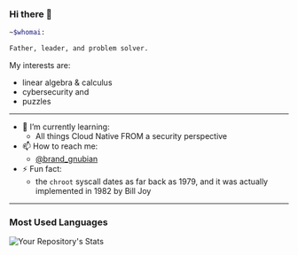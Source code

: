 ### Hi there 👋

```bash
~$whomai: 

Father, leader, and problem solver.
```

My interests are:

- linear algebra & calculus
- cybersecurity and
- puzzles
---

- 🌱 I’m currently learning:
  - All things Cloud Native FROM a security perspective
- 📫 How to reach me:
  - [\@brand_gnubian](https://twitter.com/jjrg_dad)
- ⚡ Fun fact:
  - the `chroot` syscall dates as far back as 1979, and it was actually implemented in 1982 by Bill Joy
---

### Most Used Languages
![Your Repository's
Stats](https://github-readme-stats.vercel.app/api/top-langs/?username=ealvar3z&theme=blue-green)
